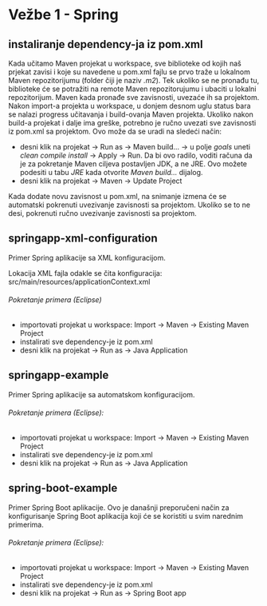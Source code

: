 # Vežbe 1 - Spring

## instaliranje dependency-ja iz pom.xml

Kada učitamo Maven projekat u workspace, sve biblioteke od kojih naš prjekat zavisi i koje su navedene u pom.xml fajlu se prvo traže u lokalnom Maven repozitorijumu (folder čiji je naziv _.m2_). Tek ukoliko se ne pronađu tu, biblioteke će se potražiti na remote Maven repozitorujumu i ubaciti u lokalni repozitorijum. Maven kada pronađe sve zavisnosti, uvezaće ih sa projektom. Nakon import-a projekta u workspace, u donjem desnom uglu status bara se nalazi progress učitavanja i build-ovanja Maven projekta. Ukoliko nakon build-a projekat i dalje ima greške, potrebno je ručno uvezati sve zavisnosti iz pom.xml sa projektom. Ovo može da se uradi na sledeći način:

* desni klik na projekat -> Run as -> Maven build... -> u polje _goals_ uneti _clean compile install_ -> Apply -> Run. Da bi ovo radilo, voditi računa da je za pokretanje Maven ciljeva postavljen JDK, a ne JRE. Ovo možete podesiti u tabu _JRE_ kada otvorite _Maven build..._ dijalog.
* desni klik na projekat -> Maven -> Update Project

Kada dodate novu zavisnost u pom.xml, na snimanje izmena će se automatski pokrenuti uvezivanje zavisnosti sa projektom. Ukoliko se to ne desi, pokrenuti ručno uvezivanje zavisnosti sa projektom.

## springapp-xml-configuration

Primer Spring aplikacije sa XML konfiguracijom.

Lokacija XML fajla odakle se čita konfiguracija: src/main/resources/applicationContext.xml

###### Pokretanje primera (Eclipse)

* importovati projekat u workspace: Import -> Maven -> Existing Maven Project
* instalirati sve dependency-je iz pom.xml
* desni klik na projekat -> Run as -> Java Application

## springapp-example

Primer Spring aplikacije sa automatskom konfiguracijom.

###### Pokretanje primera (Eclipse):

* importovati projekat u workspace: Import -> Maven -> Existing Maven Project
* instalirati sve dependency-je iz pom.xml
* desni klik na projekat -> Run as -> Java Application

## spring-boot-example

Primer Spring Boot aplikacije. Ovo je današnji preporučeni način za konfigurisanje Spring Boot aplikacija koji će se koristiti u svim narednim primerima.

###### Pokretanje primera (Eclipse):

* importovati projekat u workspace: Import -> Maven -> Existing Maven Project
* instalirati sve dependency-je iz pom.xml
* desni klik na projekat -> Run as -> Spring Boot app
